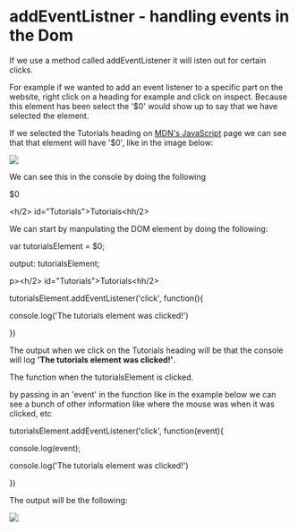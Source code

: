 <!DOCTYPE html>
<html>
<head>
	<title>Event Listeners</title>
</head>
<body>
<h1>addEventListner - handling events in the Dom</h1>

<p>If we use a method called addEventListener it will isten out for certain clicks.</p>

<p>For example if we wanted to add an event listener to a specific part on the website, right click on a heading for example and click on inspect. Because this element has been select the '$0' would show up to say that we have selected the element.</p>

<p>If we selected the Tutorials heading on <a href="https://developer.mozilla.org/bm/docs/Web/JavaScript">MDN's JavaScript</a> page we can see that that element will have '$0', like in the image below:</p>
<img src="https://s3.eu-west-2.amazonaws.com/sallearnstocode.images/%240.jpeg">

<p>We can see this in the console by doing the following</p>
<p>$0</p>
<p>&lth/2&gt id=​"Tutorials">​Tutorials&lthh/2&gt</p>

<p>We can start by manpulating the DOM element by doing the following:</p>

<p>var tutorialsElement = $0;</p>


<p>output: tutorialsElement;</p>
p>&lth/2&gt id=​"Tutorials">​Tutorials&lthh/2&gt</p>

<p>tutorialsElement.addEventListener('click', function(){</p>
<p>console.log('The tutorials element was clicked!')</p>
<p>})</p>
<p>The output when we click on the Tutorials heading will be that the console will log <strong>'The tutorials element was clicked!'</strong>.</p>
<p>The function when the tutorialsElement is clicked.</p> 

<p>by passing in an 'event' in the function like in the example below we can see a bunch of other information like where the mouse was when it was clicked, etc</p>

<p>tutorialsElement.addEventListener('click', function(event){</p>
<p>console.log(event);</p>
<p>console.log('The tutorials element was clicked!')</p>
<p>})</p>

<p>The output will be the following:</p>
<img src="https://s3.eu-west-2.amazonaws.com/sallearnstocode.images/log+of+event+function.jpeg">


</body>
</html>
